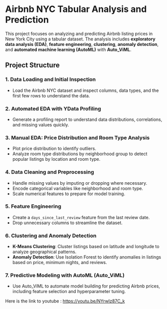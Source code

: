 # Airbnb NYC Tabular Analysis and Prediction

This project focuses on analyzing and predicting Airbnb listing prices in New York City using a tabular dataset. The analysis includes **exploratory data analysis (EDA)**, **feature engineering**, **clustering**, **anomaly detection**, and **automated machine learning (AutoML)** with **Auto_ViML**.


## Project Structure

### 1. **Data Loading and Initial Inspection**
   - Load the Airbnb NYC dataset and inspect columns, data types, and the first few rows to understand the data.

### 2. **Automated EDA with YData Profiling**
   - Generate a profiling report to understand data distributions, correlations, and missing values quickly.

### 3. **Manual EDA: Price Distribution and Room Type Analysis**
   - Plot price distribution to identify outliers.
   - Analyze room type distributions by neighborhood group to detect popular listings by location and room type.

### 4. **Data Cleaning and Preprocessing**
   - Handle missing values by imputing or dropping where necessary.
   - Encode categorical variables like neighborhood and room type.
   - Scale numerical features to prepare for model training.

### 5. **Feature Engineering**
   - Create a `days_since_last_review` feature from the last review date.
   - Drop unnecessary columns to streamline the dataset.

### 6. **Clustering and Anomaly Detection**
   - **K-Means Clustering**: Cluster listings based on latitude and longitude to analyze geographical patterns.
   - **Anomaly Detection**: Use Isolation Forest to identify anomalies in listings based on price, minimum nights, and reviews.

### 7. **Predictive Modeling with AutoML (Auto_ViML)**
   - Use Auto_ViML to automate model building for predicting Airbnb prices, including feature selection and hyperparameter tuning.

Here is the link to youtube : https://youtu.be/NYrwIz87C_k
